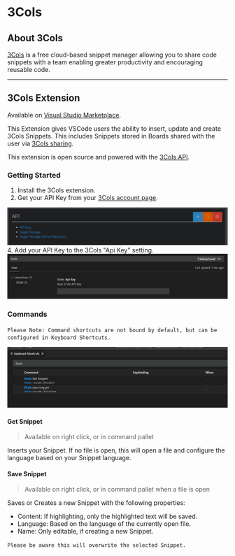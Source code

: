 # 3Cols
## About 3Cols

[3Cols](https://3cols.com/) is a free cloud-based snippet manager allowing you to share code snippets with a team enabling greater productivity and encouraging reusable code.

***

## 3Cols Extension
Available on [Visual Studio Marketplace](https://marketplace.visualstudio.com/items?itemName=3Cols.3cols-vscode).

This Extension gives VSCode users the ability to insert, update and create 3Cols Snippets. This includes Snippets stored in Boards shared with the user via [3Cols sharing](https://docs.3cols.com/boards/sharingaboard).

This extension is open source and powered with the [3Cols API](https://docs.3cols.com/api/apiintroduction).

### Getting Started

1. Install the 3Cols extension.
2. Get your API Key from your [3Cols account page](https://3cols.com/account).
<img src="https://github.com/OliBlade/3ColsVSCode/blob/master/resources/3ColsAccountApi.png?raw=true" />
4. Add your API Key to the 3Cols "Api Key" setting.
<img src="https://github.com/OliBlade/3ColsVSCode/blob/master/resources/apiKey.png?raw=true" />

### Commands
`Please Note: Command shortcuts are not bound by default, but can be configured in Keyboard Shortcuts.`

<img src="https://github.com/OliBlade/3ColsVSCode/blob/master/resources/keyBinding.png?raw=true" />

#### Get Snippet
> Available on right click, or in command pallet

Inserts your Snippet. If no file is open, this will open a file and configure the language based on your Snippet language.

#### Save Snippet
> Available on right click, or in command pallet when a file is open

Saves or Creates a new Snippet with the following properties: 
- Content: If highlighting, only the highlighted text will be saved.
- Language: Based on the language of the currently open file.
- Name: Only editable, if creating a new Snippet.

`Please be aware this will overwrite the selected Snippet.`
